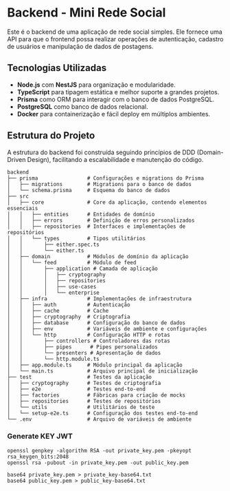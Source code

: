 # Backend - Mini Rede Social

Este é o backend de uma aplicação de rede social simples. Ele fornece uma API para que o frontend possa realizar operações de autenticação, cadastro de usuários e manipulação de dados de postagens.

## Tecnologias Utilizadas

- **Node.js** com **NestJS** para organização e modularidade.
- **TypeScript** para tipagem estática e melhor suporte a grandes projetos.
- **Prisma** como ORM para interagir com o banco de dados PostgreSQL.
- **PostgreSQL** como banco de dados relacional.
- **Docker** para containerização e fácil deploy em múltiplos ambientes.

## Estrutura do Projeto

A estrutura do backend foi construída seguindo princípios de DDD (Domain-Driven Design), facilitando a escalabilidade e manutenção do código.

```plaintext
backend
├── prisma                # Configurações e migrations do Prisma
│   ├── migrations        # Migrations para o banco de dados
│   └── schema.prisma     # Esquema do banco de dados
├── src
│   ├── core              # Core da aplicação, contendo elementos essenciais
│   │   ├── entities      # Entidades de domínio
│   │   ├── errors        # Definição de erros personalizados
│   │   ├── repositories  # Interfaces e implementações de repositórios
│   │   └── types         # Tipos utilitários
│   │       ├── either.spec.ts
│   │       └── either.ts
│   ├── domain            # Módulos de domínio da aplicação
│   │   └── feed          # Módulo de feed
│   │       ├── application # Camada de aplicação
│   │       │   ├── cryptography
│   │       │   ├── repositories
│   │       │   ├── use-cases
│   │       │   └── enterprise
│   ├── infra             # Implementações de infraestrutura
│   │   ├── auth          # Autenticação
│   │   ├── cache         # Cache
│   │   ├── cryptography  # Criptografia
│   │   ├── database      # Configuração do banco de dados
│   │   ├── env           # Variáveis de ambiente e configurações
│   │   └── http          # Configuração HTTP e rotas
│   │       ├── controllers # Controladores das rotas
│   │       ├── pipes      # Pipes personalizados
│   │       └── presenters # Apresentação de dados
│   │       └── http.module.ts
│   ├── app.module.ts     # Módulo principal da aplicação
│   └── main.ts           # Arquivo principal de inicialização
├── test                  # Testes da aplicação
│   ├── cryptography      # Testes de criptografia
│   ├── e2e               # Testes end-to-end
│   ├── factories         # Fábricas para criação de mocks
│   ├── repositories      # Testes de repositórios
│   └── utils             # Utilitários de teste
│   └── setup-e2e.ts      # Configuração dos testes end-to-end
└── .env                  # Arquivo de variáveis de ambiente
```
### Generate KEY JWT
```plaintext
openssl genpkey -algorithm RSA -out private_key.pem -pkeyopt rsa_keygen_bits:2048
openssl rsa -pubout -in private_key.pem -out public_key.pem

base64 private_key.pem > private_key-base64.txt
base64 public_key.pem > public_key-base64.txt
```
